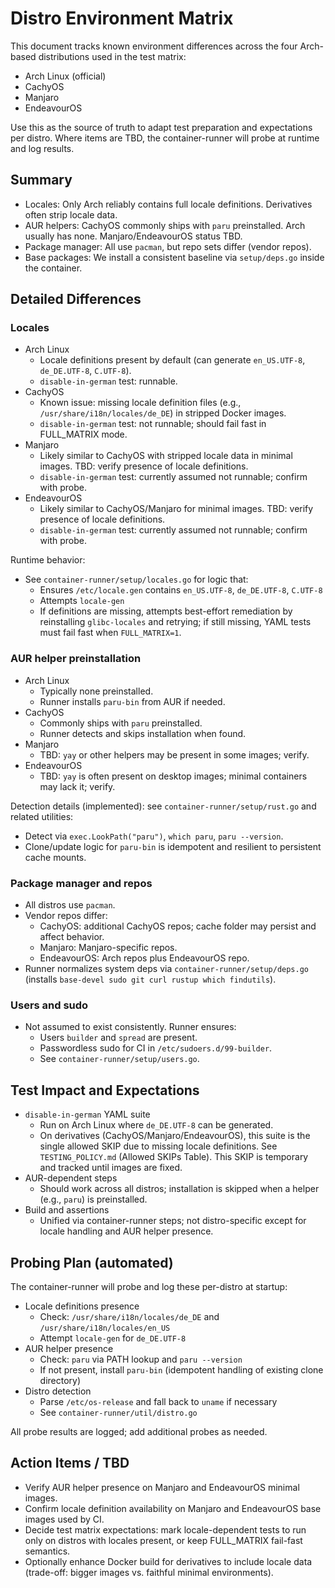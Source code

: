 # Distro Environment Matrix

This document tracks known environment differences across the four Arch-based distributions used in the test matrix:

- Arch Linux (official)
- CachyOS
- Manjaro
- EndeavourOS

Use this as the source of truth to adapt test preparation and expectations per distro. Where items are TBD, the container-runner will probe at runtime and log results.

## Summary

- Locales: Only Arch reliably contains full locale definitions. Derivatives often strip locale data.
- AUR helpers: CachyOS commonly ships with `paru` preinstalled. Arch usually has none. Manjaro/EndeavourOS status TBD.
- Package manager: All use `pacman`, but repo sets differ (vendor repos).
- Base packages: We install a consistent baseline via `setup/deps.go` inside the container.

## Detailed Differences

### Locales

- Arch Linux
  - Locale definitions present by default (can generate `en_US.UTF-8`, `de_DE.UTF-8`, `C.UTF-8`).
  - `disable-in-german` test: runnable.
- CachyOS
  - Known issue: missing locale definition files (e.g., `/usr/share/i18n/locales/de_DE`) in stripped Docker images.
  - `disable-in-german` test: not runnable; should fail fast in FULL_MATRIX mode.
- Manjaro
  - Likely similar to CachyOS with stripped locale data in minimal images. TBD: verify presence of locale definitions.
  - `disable-in-german` test: currently assumed not runnable; confirm with probe.
- EndeavourOS
  - Likely similar to CachyOS/Manjaro for minimal images. TBD: verify presence of locale definitions.
  - `disable-in-german` test: currently assumed not runnable; confirm with probe.

Runtime behavior:
- See `container-runner/setup/locales.go` for logic that:
  - Ensures `/etc/locale.gen` contains `en_US.UTF-8`, `de_DE.UTF-8`, `C.UTF-8`
  - Attempts `locale-gen`
  - If definitions are missing, attempts best-effort remediation by reinstalling `glibc-locales` and retrying; if still missing, YAML tests must fail fast when `FULL_MATRIX=1`.

### AUR helper preinstallation

- Arch Linux
  - Typically none preinstalled.
  - Runner installs `paru-bin` from AUR if needed.
- CachyOS
  - Commonly ships with `paru` preinstalled.
  - Runner detects and skips installation when found.
- Manjaro
  - TBD: `yay` or other helpers may be present in some images; verify.
- EndeavourOS
  - TBD: `yay` is often present on desktop images; minimal containers may lack it; verify.

Detection details (implemented): see `container-runner/setup/rust.go` and related utilities:
- Detect via `exec.LookPath("paru")`, `which paru`, `paru --version`.
- Clone/update logic for `paru-bin` is idempotent and resilient to persistent cache mounts.

### Package manager and repos

- All distros use `pacman`.
- Vendor repos differ:
  - CachyOS: additional CachyOS repos; cache folder may persist and affect behavior.
  - Manjaro: Manjaro-specific repos.
  - EndeavourOS: Arch repos plus EndeavourOS repo.
- Runner normalizes system deps via `container-runner/setup/deps.go` (installs `base-devel sudo git curl rustup which findutils`).

### Users and sudo

- Not assumed to exist consistently. Runner ensures:
  - Users `builder` and `spread` are present.
  - Passwordless sudo for CI in `/etc/sudoers.d/99-builder`.
  - See `container-runner/setup/users.go`.

## Test Impact and Expectations

- `disable-in-german` YAML suite
  - Run on Arch Linux where `de_DE.UTF-8` can be generated.
  - On derivatives (CachyOS/Manjaro/EndeavourOS), this suite is the single allowed SKIP due to missing locale definitions. See `TESTING_POLICY.md` (Allowed SKIPs Table). This SKIP is temporary and tracked until images are fixed.
- AUR-dependent steps
  - Should work across all distros; installation is skipped when a helper (e.g., `paru`) is preinstalled.
- Build and assertions
  - Unified via container-runner steps; not distro-specific except for locale handling and AUR helper presence.

## Probing Plan (automated)

The container-runner will probe and log these per-distro at startup:

- Locale definitions presence
  - Check: `/usr/share/i18n/locales/de_DE` and `/usr/share/i18n/locales/en_US`
  - Attempt `locale-gen` for `de_DE.UTF-8`
- AUR helper presence
  - Check: `paru` via PATH lookup and `paru --version`
  - If not present, install `paru-bin` (idempotent handling of existing clone directory)
- Distro detection
  - Parse `/etc/os-release` and fall back to `uname` if necessary
  - See `container-runner/util/distro.go`

All probe results are logged; add additional probes as needed.

## Action Items / TBD

- Verify AUR helper presence on Manjaro and EndeavourOS minimal images.
- Confirm locale definition availability on Manjaro and EndeavourOS base images used by CI.
- Decide test matrix expectations: mark locale-dependent tests to run only on distros with locales present, or keep FULL_MATRIX fail-fast semantics.
- Optionally enhance Docker build for derivatives to include locale data (trade-off: bigger images vs. faithful minimal environments).
